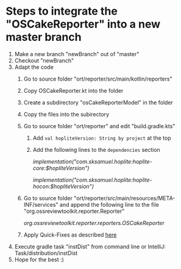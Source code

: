# Steps to integrate the "OSCakeReporter" into a new master branch

1. Make a new branch "newBranch" out of "master"
2. Checkout "newBranch"
3. Adapt the code
    1. Go to source folder "ort/reporter/src/main/kotlin/reporters"
	2. Copy OSCakeReporter.kt into the folder
	3. Create a subdirectory "osCakeReporterModel" in the folder
	4. Copy the files into the subirectory
	5. Go to source folder "ort/reporter" and edit "build.gradle.kts"
		1. Add `val hopliteVersion: String by project` at the top
		2. Add the following lines to the `dependencies` section
		
			*implementation("com.sksamuel.hoplite:hoplite-core:$hopliteVersion")*
			
			*implementation("com.sksamuel.hoplite:hoplite-hocon:$hopliteVersion")*
	6. Go to source folder "ort/reporter/src/main/resources/META-INF/services" and append the following line to the file "org.ossreviewtoolkit.reporter.Reporter"
	
		*org.ossreviewtoolkit.reporter.reporters.OSCakeReporter*

	7. Apply Quick-Fixes as described [here](https://github.com/telekom/ort-dsl-documentation/blob/main/docs/ort-quick-fixes.md)
4. Execute gradle task "instDist" from command line or IntelliJ: Task/distribution/instDist
5. Hope for the best :)
